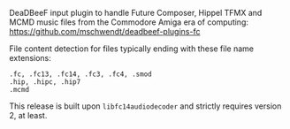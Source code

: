 DeaDBeeF input plugin to handle Future Composer, Hippel TFMX
and MCMD music files from the Commodore Amiga era of computing:
https://github.com/mschwendt/deadbeef-plugins-fc

File content detection for files typically ending with these
file name extensions:

	.fc, .fc13, .fc14, .fc3, .fc4, .smod
	.hip, .hipc, .hip7
	.mcmd

This release is built upon ``libfc14audiodecoder`` and strictly
requires version 2, at least.
